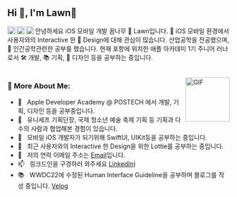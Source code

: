 ## Hi 👋, I'm Lawn🌱
<a href='https://www.linkedin.com/in/준영-이-720a04228/'><img align='left' alt="linkedin" src="https://user-images.githubusercontent.com/74142881/167264589-fc25b22f-bd46-47c0-958f-9224db13ca88.png" height='18px'/></a>  
   
<a href='https://velog.io/@lawn'><img align='left' alt="Velog" src="https://user-images.githubusercontent.com/74142881/167264590-d130a8ba-ae42-4b95-8a82-5311d352c619.png" height='18px'/></a> 
   
<a href='https://www.instagram.com/hi.lawn'><img align='left' alt="Instagram" src="https://user-images.githubusercontent.com/74142881/167264588-11e494ed-e6fe-4500-bd88-814bd85ef805.png" height='18px'/></a>


안녕하세요 iOS 모바일 개발 꿈나무 🌱 Lawn입니다. 📱 iOS 모바일 환경에서 사용자와의 Interactive 한 🎨 Design에 대해 관심이 많습니다. 산업공학을 전공했으며, 🤖 인간공학관련한 공부를 했습니다. 현재 포항에 위치한 애플 아카데미 1기 주니어 러너로서 🛠️ 개발, 📚 기획, 🎨 디자인 등을 공부하는 중입니다.
<br/>
<br/>

<img align="right" alt="GIF" src="https://user-images.githubusercontent.com/74142881/174138147-9c1d3d41-6d4a-4241-a11b-68128c3ba0dd.gif" width="100px"/>
  
### 🧐 More About Me:

- 🍎 &nbsp; Apple Developer Academy @ POSTECH 에서 개발, 기획, 디자인 등을 공부중입니다. 
- 🤝 &nbsp; 유니세프 기획단장, 국제 청소년 예술 축제 기획 등 기획과 다수의 사람과 협업해본 경험이 있습니다.
- 🌱 &nbsp; 모바일 iOS 개발자가 되기위해 SwiftUI, UIKit등을 공부하는 중입니다.
- 🎨 &nbsp; 최근 사용자와의 Interactive 한 Design을 위한 Lottie를 공부하는 중입니다.
- 💬 &nbsp; 저의 연락 이메일 주소는 [Email](name.lawn@gmail.com)입니다.
- 📫 &nbsp; 링크드인을 구경하러 와주세요 [LinkedIn](https://www.linkedin.com/in/준영-이-720a04228/))
- 📚 &nbsp; WWDC22에 수정된 Human Interface Guideline을 공부하며 블로그를 작성 중입니다. [Velog](https://velog.io/@lawn)
<br>


